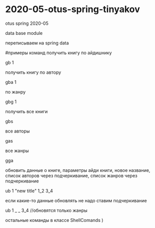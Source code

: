 # 2020-05-otus-spring-tinyakov
otus spring 2020-05

data base module

переписываем на spring data

#примеры команд
получить книгу по айдишнику 

gb 1

получить книгу по автору

gba 1

по жанру 

gbg 1

получить все книги

gbs

все авторы

gas

все жанры

gga

обновить данные о книге, параметры айди книги, новое название, список авторов через подчеркивание, список жанров через подчеркивание

ub 1 "new title" 1_2 3_4

если какие-то данные обновлять не надо ставим подчеркивание

ub 1 _ _ 3_4   //обновятся только жанры 

остальные команды в классе ShellComands )
